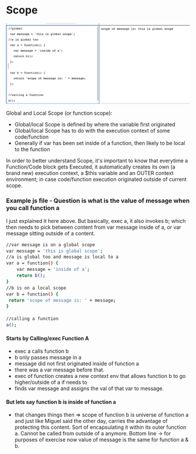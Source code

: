 
# Scope

[![N|global](images/globalScope.png)](https://github.com/stefan22/eloqJS/blob/master/eloqJSnotes/5.%20Global_n_Local_Scope.md)

Global and Local Scope (or function scope):

  - Global/local Scope is defined by where the variable first originated
  - Global/local Scope has to do with the execution context of some code/function
  - Generally if var has been set inside of a function, then likely to be local to the function
  
In order to better understand Scope, it's important to know that everytime a Function/Code block gets Executed,
it automatically creates its own (a brand new) execution context, a $this variable and an OUTER context environment; in case code/function execution originated outside of current scope.

### Example js file  - Question is what is the value of message when you call function a
I just explained it here above. But basically, exec a, it also invokes b; which then needs to pick
between content from var message inside of a, or var message sitting outside of a content.


```sh
//var message is on a global scope
var message = 'this is global scope';
//a is global too and message is local to a
var a = function() {
    var message = 'inside of a';
    return b();
}
//b is on a local scope
var b = function() {
 return 'scope of message is: ' + message;
}

//calling a function
a();

```

#### Starts by Calling/exec Function A

   - exec a calls function b
   - b only passes message in a
   - message did not first originated inside of function a
   - there was a var message before that.
   - exec of function creates a new context env that allows function b
     to go higher/outside of a if needs to 
   - finds var message and assigns the val of that var to message.

####  But lets say function b is inside of function a
   - that changes things then => scope of function b is universe of function a and just like
     Miguel said the other day, carries the advantage of protecting this content. Sort of encapsulating it 
     within its outer function a. Cannot be called from outside of a anymore.
     Bottom line -> for purposes of exercise now value of message is the same for function a & b.




